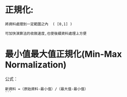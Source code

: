 # 正規化:
```
將資料處理到一定範圍之內  ( [0,1] )
```
```
可加快演算法的收斂速度,也使後續資料處理上方便
```
# 最小值最大值正規化(Min-Max Normalization)
公式：
````
新資料 =（原始資料-最小值）/（最大值-最小值）
```
